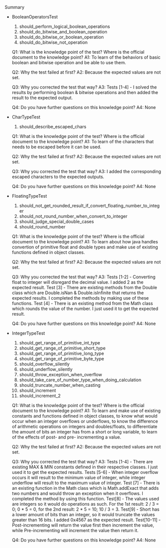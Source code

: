 Summary
- BooleanOperatorsTest

    1. should_perform_logical_boolean_operations
    2. should_do_bitwise_and_boolean_operation
    3. should_do_bitwise_or_boolean_operation
    4. should_do_bitwise_not_operation

    Q1: What is the knowledge point of the test? Where is the official document to the knowledge point?
    A1: To learn of the behaviors of basic boolean and bitwise operation and be able to use them.

    Q2: Why the test failed at first?
    A2: Because the expected values are not set.

    Q3: Why you corrected the test that way?
    A3: Tests [1-4] - I solved the results by performing boolean & bitwise operations and then added the result to the expected output.

    Q4: Do you have further questions on this knowledge point?
    A4: None

- CharTypeTest

    1. should_describe_escaped_chars

    Q1: What is the knowledge point of the test? Where is the official document to the knowledge point?
    A1: To learn of the characters that needs to be escaped before it can be used.
    
    Q2: Why the test failed at first?
    A2: Because the expected values are not set.

    Q3: Why you corrected the test that way?
    A3: I added the corresponding escaped characters to the expected outputs.

    Q4: Do you have further questions on this knowledge point?
    A4: None

- FloatingTypeTest

    1. should_not_get_rounded_result_if_convert_floating_number_to_integer
    3. should_not_round_number_when_convert_to_integer
    2. should_judge_special_double_cases
    4. should_round_number

    Q1: What is the knowledge point of the test? Where is the official document to the knowledge point?
    A1: To learn about how java handles convertion of primitive float and double types and make use of existing functions defined in object classes. 
    
    Q2: Why the test failed at first?
    A2: Because the expected values are not set.

    Q3: Why you corrected the test that way?
    A3: Tests [1-2] - Converting float to integer will disregard the decimal value. I added 2 as the expected result. 
    Test [3] - There are existing methods from the Double class which are Double.isNan & Double.isInfinite that returns the expected results. I completed the methods by making use of these functions.
    Test [4] - There is an existing method from the Math class which rounds the value of the number. I just used it to get the expected result. 

    Q4: Do you have further questions on this knowledge point?
    A4: None

- IntegerTypeTest

    1. should_get_range_of_primitive_int_type
    2. should_get_range_of_primitive_short_type
    3. should_get_range_of_primitive_long_type
    4. should_get_range_of_primitive_byte_type
    5. should_overflow_silently
    6. should_underflow_silently
    7. should_throw_exception_when_overflow
    8. should_take_care_of_number_type_when_doing_calculation
    9. should_truncate_number_when_casting
    10. should_increment
    11. should_increment_2

    Q1: What is the knowledge point of the test? Where is the official document to the knowledge point?
    A1: To learn and make use of existing constants and functions defined in object classes, to know what would occur when an integer overflows or underflows, to know the difference of arithmetic operations on integers and doubles/floats, to differentiate the amount of bits an integer has from a short or long variable, to learn of the effects of post- and pre- incrementing a value.
    
    Q2: Why the test failed at first?
    A2: Because the expected values are not set.

    Q3: Why you corrected the test that way?
    A3: Tests [1-4] - There are existing MAX & MIN constants defined in their respective classes. I just used it to get the expected results.
    Tests [5-6] - When integer overflow occurs it will result to the minimum value of integer, while integer underflow will result to the maximum value of integer. 
    Test [7] - There is an existing function in the Math class which is Math.addExact that adds two numbers and would throw an exception when it overflows. I completed the method by using this function.
    Test[8] - The values used are integers so it would do operations as such. For the 1st result: 2 / 3 = 0; 0 * 5 = 0, for the 2nd result: 2 * 5 = 10; 10 / 3 = 3.
    Test[9] - Short has a lower amount of bits than an integer, so it would truncate the values greater than 16 bits. I added 0x4567 as the expected result.
    Test[10-11] - Post-incrementing will return the value first then increment the value, while Pre-incrementing will increment the value then return it.

    Q4: Do you have further questions on this knowledge point?
    A4: None